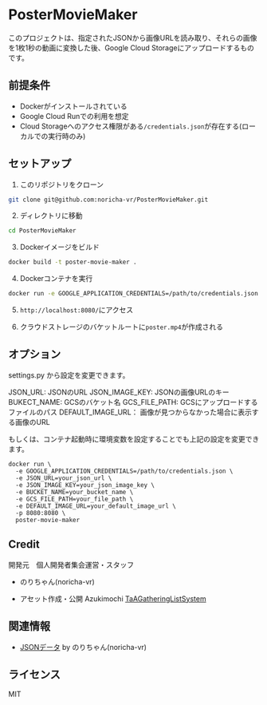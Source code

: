 # PosterMovieMaker

このプロジェクトは、指定されたJSONから画像URLを読み取り、それらの画像を1枚1秒の動画に変換した後、Google Cloud Storageにアップロードするものです。

## 前提条件

- Dockerがインストールされている
- Google Cloud Runでの利用を想定
- Cloud Storageへのアクセス権限がある`/credentials.json`が存在する(ローカルでの実行時のみ)

## セットアップ

1. このリポジトリをクローン

```bash
git clone git@github.com:noricha-vr/PosterMovieMaker.git
```

2. ディレクトリに移動

```bash
cd PosterMovieMaker
```

3. Dockerイメージをビルド

```bash
docker build -t poster-movie-maker .
```

4. Dockerコンテナを実行

```bash
docker run -e GOOGLE_APPLICATION_CREDENTIALS=/path/to/credentials.json -p 8080:8080 poster-movie-maker
```

5. `http://localhost:8080/`にアクセス

6. クラウドストレージのバケットルートに`poster.mp4`が作成される

## オプション

settings.py から設定を変更できます。

JSON_URL: JSONのURL
JSON_IMAGE_KEY: JSONの画像URLのキー
BUKECT_NAME: GCSのバケット名
GCS_FILE_PATH: GCSにアップロードするファイルのパス
DEFAULT_IMAGE_URL： 画像が見つからなかった場合に表示する画像のURL

もしくは、コンテナ起動時に環境変数を設定することでも上記の設定を変更できます。

```
docker run \
  -e GOOGLE_APPLICATION_CREDENTIALS=/path/to/credentials.json \
  -e JSON_URL=your_json_url \
  -e JSON_IMAGE_KEY=your_json_image_key \
  -e BUCKET_NAME=your_bucket_name \
  -e GCS_FILE_PATH=your_file_path \
  -e DEFAULT_IMAGE_URL=your_default_image_url \
  -p 8080:8080 \
  poster-movie-maker

```

## Credit

開発元　個人開発者集会運営・スタッフ 

- のりちゃん(noricha-vr)

- アセット作成・公開 Azukimochi [TaAGatheringListSystem](https://github.com/Azukimochi/TaAGatheringListSystem) 

## 関連情報

- [JSONデータ](https://noricha-vr.github.io/toGithubPagesJson/sample.json) by のりちゃん(noricha-vr)

## ライセンス

MIT
